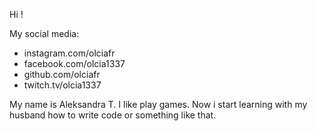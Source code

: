 Hi ! 

My social media:
* instagram.com/olciafr
* facebook.com/olcia1337
* github.com/olciafr 
* twitch.tv/olcia1337

My name is Aleksandra T. I like play games. Now i start learning with my husband how to write code or something like that.